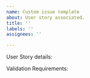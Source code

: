 ```yaml
---
name: Custom issue template
about: User story associated.
title: ''
labels: ''
assignees: ''

---
```


User Story details:

Validation Requirements:
